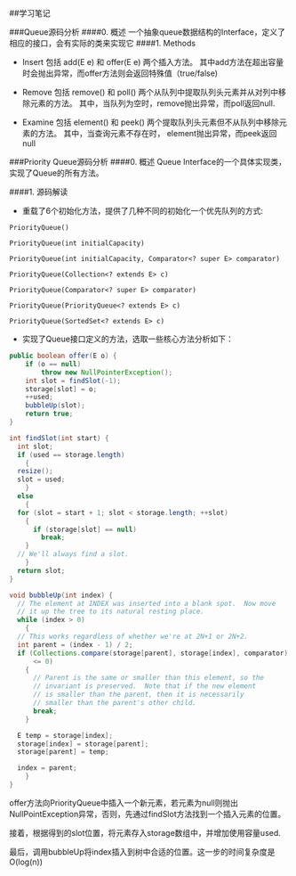 ##学习笔记


###Queue源码分析
####0. 概述
一个抽象queue数据结构的Interface，定义了相应的接口，会有实际的类来实现它
####1. Methods
* Insert
包括 add(E e) 和 offer(E e) 两个插入方法。
  其中add方法在超出容量时会抛出异常，而offer方法则会返回特殊值（true/false)

* Remove
包括 remove() 和 poll() 两个从队列中提取队列头元素并从对列中移除元素的方法。
  其中，当队列为空时，remove抛出异常，而poll返回null.
  
* Examine
包括 element() 和 peek() 两个提取队列头元素但不从队列中移除元素的方法。
  其中，当查询元素不存在时， element抛出异常，而peek返回null

###Priority Queue源码分析
####0. 概述
Queue Interface的一个具体实现类， 实现了Queue的所有方法。

####1. 源码解读

* 重载了6个初始化方法，提供了几种不同的初始化一个优先队列的方式:

`PriorityQueue()`
  
`PriorityQueue(int initialCapacity)`

`PriorityQueue(int initialCapacity, Comparator<? super E> comparator)`

`PriorityQueue(Collection<? extends E> c)`

`PriorityQueue(Comparator<? super E> comparator)`

`PriorityQueue(PriorityQueue<? extends E> c)`

`PriorityQueue(SortedSet<? extends E> c)`

* 实现了Queue接口定义的方法，选取一些核心方法分析如下：

```java
public boolean offer(E o) {
    if (o == null)
        throw new NullPointerException();
    int slot = findSlot(-1);
    storage[slot] = o;
    ++used;
    bubbleUp(slot);
    return true;
}
```

```java
int findSlot(int start) {
  int slot;
  if (used == storage.length)
    {
  resize();
  slot = used;
    }
  else
    {
  for (slot = start + 1; slot < storage.length; ++slot)
    {
      if (storage[slot] == null)
        break;
    }
  // We'll always find a slot.
    }
  return slot;
}
```

```java
void bubbleUp(int index) {
  // The element at INDEX was inserted into a blank spot.  Now move
  // it up the tree to its natural resting place.
  while (index > 0)
    {
  // This works regardless of whether we're at 2N+1 or 2N+2.
  int parent = (index - 1) / 2;
  if (Collections.compare(storage[parent], storage[index], comparator)
      <= 0)
    {
      // Parent is the same or smaller than this element, so the
      // invariant is preserved.  Note that if the new element
      // is smaller than the parent, then it is necessarily
      // smaller than the parent's other child.
      break;
    }

  E temp = storage[index];
  storage[index] = storage[parent];
  storage[parent] = temp;

  index = parent;
    }
}
```

offer方法向PriorityQueue中插入一个新元素，若元素为null则抛出NullPointException异常，否则，先通过findSlot方法找到一个插入元素的位置。

接着，根据得到的slot位置，将元素存入storage数组中，并增加使用容量used. 

最后，调用bubbleUp将index插入到树中合适的位置。这一步的时间复杂度是O(log(n))



